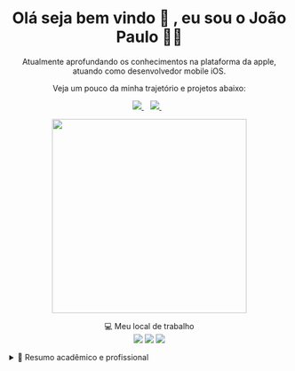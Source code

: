 

<h1 align='center'>
 Olá seja bem vindo 🤝 , eu sou o João Paulo 👨‍💻
</h1>

<p align='center'>
  Atualmente aprofundando os conhecimentos na plataforma da apple, atuando como desenvolvedor mobile iOS.
</p>
<p align='center'>
 Veja um pouco da minha trajetório e projetos abaixo:
</p>


<p align='center'>
   
  <a href="https://www.linkedin.com/in/jpdeveloper/">
    <img src="https://img.shields.io/badge/linkedin-%230077B5.svg?&style=for-the-badge&logo=linkedin&logoColor=white" />
  </a>&nbsp;&nbsp;
   <a href="https://wa.me/5591989385611?text=Olá! João Paulo">
    <img src="https://img.shields.io/badge/WHATSAPP-%239120.svg?&style=for-the-badge&logo=whatsapp&logoColor=white" />    
  </a>&nbsp;&nbsp;

  
</p>

<p align='center'>
  <a href="#"><img src="https://github-readme-stats.vercel.app/api?username=jplima30&show_icons=true&count_private=true&theme=dark" width="350"></a>
</p>

<p align='center'>
💻 Meu local de trabalho</><br/>
 
  <img src="https://img.shields.io/badge/iOS-000000?style=for-the-badge&logo=ios&logoColor=white" />
  <img src="https://img.shields.io/badge/intel-core%20i5%2010th-%230071C5.svg?&logo=intel&logoColor=white" />
  <img src="https://img.shields.io/badge/RAM-16GB-%230071C5.svg?&logoColor=white" />
  </p>

  <details>
  <summary>📃 Resumo acadêmico e profissional</summary>


## Educação

- 📖 **Bacharelado em Sistemas de Informação**\
📆 2016 - 2021
📍 **Universidade Federal Rural da Amazônia** - Belém/PA, Brazil

## Experiencia

<img align="right" src="https://img.shields.io/badge/Swift-FA7343?logo=swift&logoColor=white" />

- 👨‍💻 **Desenvolvedor mobile iOS**\
📆 2021 - Atual\
📍 **Freelancer** - Belém/PA, Brasil

<img align="right" src="https://img.shields.io/badge/JavaScript-F7DF1E?logo=javascript&logoColor=black" />
<img align="right" src="https://img.shields.io/badge/SQL%20Server-CC2927?logo=microsoft-sql-server&logoColor=white" />
<img align="right" src="https://img.shields.io/badge/C%23-239120?logo=c-sharp&logoColor=white" />
<img align="right" src="https://img.shields.io/badge/GitHub-323330?logo=github&logoColor=white" />
<img align="right" src="https://img.shields.io/badge/.NET-5C2D91?logo=.net&logoColor=white" />
<img align="right" src="https://img.shields.io/badge/CSS-0078D4?&logo=css3&logoColor=white" />
<img align="right" src="https://img.shields.io/badge/HTML-239120?logo=html5&logoColor=white" />

- 👨‍💻 **Desenvolvedor WEb .NET**\
📆 2018 - 2019\
📍 **Pronto Digital Soluções** - Belém/PA, Brasil

<img align="right" src="https://img.shields.io/badge/html5-0078D6?logo=html5&logoColor=white" />
<img align="right" src="https://img.shields.io/badge/css3-003399?logo=css3&logoColor=white" />
<img align="right" src="https://img.shields.io/badge/bootstrap-008080?logo=bootstrap&logoColor=white" />
<img align="right" src="https://img.shields.io/badge/Joomla-D14836?logo=joomla&logoColor=white" />

- 👨‍💻 **Desenvolvedor de front-end**\
📆 2016 - 2017\
📍 **EDUFRA** - Belém/PA, Brasil

<img align="right" src="https://img.shields.io/badge/html5-E34F26?logo=html5&logoColor=white" />
<img align="right" src="https://img.shields.io/badge/css3-1572B6?logo=css3&logoColor=white" />
<img align="right" src="https://img.shields.io/badge/bootstrap-563D7C?logo=bootstrap&logoColor=white" />
<img align="right" src="https://img.shields.io/badge/Joomla-14354C?logo=joomla&logoColor=white" />


- 👨‍💻 **Desenvolvedor de front-end**\
📆 2015 - 2016\
📍 **Universidade Federal Rural Da Amazonia** - Belém/PA, Brasil

<!--## Skills

<img align="right" src="https://img.shields.io/badge/(My)SQL-4479A1?logo=mysql&logoColor=white" />
<img align="right" src="https://img.shields.io/badge/BASH-4EAA25?logo=gnu-bash&logoColor=white" />
<img align="right" src="https://img.shields.io/badge/PHP-777BB4?logo=php&logoColor=white" />
<img align="right" src="https://img.shields.io/badge/Go-00ADD8?logo=go&logoColor=white" />
<img align="right" src="https://img.shields.io/badge/Python-3776AB?logo=python&logoColor=white" />
<img align="right" src="https://img.shields.io/badge/C Sharp-239120?logo=c-sharp&logoColor=white" />
<img align="right" src="https://img.shields.io/badge/C++-00599C?logo=c%2B%2B&logoColor=white" />
<img align="right" src="https://img.shields.io/badge/C-A8B9CC?logo=c&logoColor=white" />

**Programming**

<img align="right" src="https://img.shields.io/badge/Arch-1793D1?logo=arch-linux&logoColor=white" />
<img align="right" src="https://img.shields.io/badge/Fedora-294172?logo=fedora&logoColor=white" />
<img align="right" src="https://img.shields.io/badge/Debian-A81D33?logo=debian&logoColor=white" />
<img align="right" src="https://img.shields.io/badge/Ubuntu-E95420?logo=ubuntu&logoColor=white" />
<img align="right" src="https://img.shields.io/badge/Windows-0078D6?logo=windows&logoColor=white" />

**Operating Systems**

<img align="right" src="https://img.shields.io/badge/English-B2-blue?logo=data:image/svg%2bxml;base64,PHN2ZyB4bWxucz0iaHR0cDovL3d3dy53My5vcmcvMjAwMC9zdmciIGlkPSJmbGFnLWljb24tY3NzLWdiLWVuZyIgdmlld0JveD0iMCAwIDY0MCA0ODAiPgogIDxwYXRoIGZpbGw9IiNmZmYiIGQ9Ik0wIDBoNjQwdjQ4MEgweiIvPgogIDxwYXRoIGZpbGw9IiNjZTExMjQiIGQ9Ik0yODEuNiAwaDc2Ljh2NDgwaC03Ni44eiIvPgogIDxwYXRoIGZpbGw9IiNjZTExMjQiIGQ9Ik0wIDIwMS42aDY0MHY3Ni44SDB6Ii8+Cjwvc3ZnPgo=" />
<img align="right" src="https://img.shields.io/badge/Italian-mother tongue-green?logo=data:image/svg%2bxml;base64,PHN2ZyB4bWxucz0iaHR0cDovL3d3dy53My5vcmcvMjAwMC9zdmciIGlkPSJmbGFnLWljb24tY3NzLWl0IiB2aWV3Qm94PSIwIDAgNjQwIDQ4MCI+DQogIDxnIGZpbGwtcnVsZT0iZXZlbm9kZCIgc3Ryb2tlLXdpZHRoPSIxcHQiPg0KICAgIDxwYXRoIGZpbGw9IiNmZmYiIGQ9Ik0wIDBoNjQwdjQ4MEgweiIvPg0KICAgIDxwYXRoIGZpbGw9IiMwMDkyNDYiIGQ9Ik0wIDBoMjEzLjN2NDgwSDB6Ii8+DQogICAgPHBhdGggZmlsbD0iI2NlMmIzNyIgZD0iTTQyNi43IDBINjQwdjQ4MEg0MjYuN3oiLz4NCiAgPC9nPg0KPC9zdmc+" />

-->

</details>
